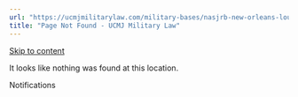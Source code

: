 ```yaml
---
url: "https://ucmjmilitarylaw.com/military-bases/nasjrb-new-orleans-louisiana-military-defense-lawyer-ucmj-legal-guide/%7Blocation12"
title: "Page Not Found - UCMJ Military Law"
---
```


[Skip to content](https://ucmjmilitarylaw.com/military-bases/nasjrb-new-orleans-louisiana-military-defense-lawyer-ucmj-legal-guide/%7Blocation12#content)

It looks like nothing was found at this location.

Notifications